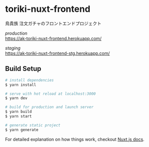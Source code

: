 # toriki-nuxt-frontend
鳥貴族 注文ガチャのフロントエンドプロジェクト  
  
*production*  
https://ak-toriki-nuxt-frontend.herokuapp.com/  
  
*staging*  
https://ak-toriki-nuxt-frontend-stg.herokuapp.com/

## Build Setup

``` bash
# install dependencies
$ yarn install

# serve with hot reload at localhost:3000
$ yarn dev

# build for production and launch server
$ yarn build
$ yarn start

# generate static project
$ yarn generate
```

For detailed explanation on how things work, checkout [Nuxt.js docs](https://nuxtjs.org).

